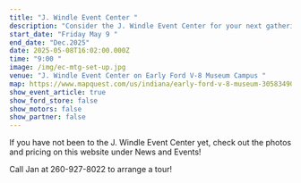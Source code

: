 ```yaml
---
title: "J. Windle Event Center "
description: "Consider the J. Windle Event Center for your next gathering or meeting! "
start_date: "Friday May 9 "
end_date: "Dec.2025"
date: 2025-05-08T16:02:00.000Z
time: "9:00 "
image: /img/ec-mtg-set-up.jpg
venue: "J. Windle Event Center on Early Ford V-8 Museum Campus "
map: https://www.mapquest.com/us/indiana/early-ford-v-8-museum-305834909
show_event_article: true
show_ford_store: false
show_motors: false
show_partner: false
---
```

If you have not been to the J. Windle Event Center yet, check out the photos and pricing on this website under News and Events! 

Call Jan at 260-927-8022 to arrange a tour!
